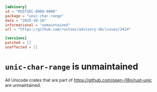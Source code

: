 ```toml
[advisory]
id = "RUSTSEC-0000-0000"
package = "unic-char-range"
date = "2025-10-18"
informational = "unmaintained"
url = "https://github.com/rustsec/advisory-db/issues/2414"

[versions]
patched = []
unaffected = []
```

# `unic-char-range` is unmaintained

All Unicode crates that are part of https://github.com/open-i18n/rust-unic are unmaintained.
